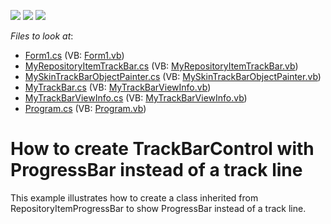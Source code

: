 <!-- default badges list -->
![](https://img.shields.io/endpoint?url=https://codecentral.devexpress.com/api/v1/VersionRange/128620250/13.1.4%2B)
[![](https://img.shields.io/badge/Open_in_DevExpress_Support_Center-FF7200?style=flat-square&logo=DevExpress&logoColor=white)](https://supportcenter.devexpress.com/ticket/details/E3286)
[![](https://img.shields.io/badge/📖_How_to_use_DevExpress_Examples-e9f6fc?style=flat-square)](https://docs.devexpress.com/GeneralInformation/403183)
<!-- default badges end -->
<!-- default file list -->
*Files to look at*:

* [Form1.cs](./CS/ProgressTrackBar/Form1.cs) (VB: [Form1.vb](./VB/ProgressTrackBar/Form1.vb))
* [MyRepositoryItemTrackBar.cs](./CS/ProgressTrackBar/MyRepositoryItemTrackBar.cs) (VB: [MyRepositoryItemTrackBar.vb](./VB/ProgressTrackBar/MyRepositoryItemTrackBar.vb))
* [MySkinTrackBarObjectPainter.cs](./CS/ProgressTrackBar/MySkinTrackBarObjectPainter.cs) (VB: [MySkinTrackBarObjectPainter.vb](./VB/ProgressTrackBar/MySkinTrackBarObjectPainter.vb))
* [MyTrackBar.cs](./CS/ProgressTrackBar/MyTrackBar.cs) (VB: [MyTrackBarViewInfo.vb](./VB/ProgressTrackBar/MyTrackBarViewInfo.vb))
* [MyTrackBarViewInfo.cs](./CS/ProgressTrackBar/MyTrackBarViewInfo.cs) (VB: [MyTrackBarViewInfo.vb](./VB/ProgressTrackBar/MyTrackBarViewInfo.vb))
* [Program.cs](./CS/ProgressTrackBar/Program.cs) (VB: [Program.vb](./VB/ProgressTrackBar/Program.vb))
<!-- default file list end -->
# How to create TrackBarControl with ProgressBar instead of a track line


<p>This example illustrates how to create a class inherited from RepositoryItemProgressBar to show  ProgressBar instead of a track line.</p>

<br/>


